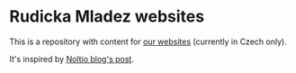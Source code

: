 # Rudicka Mladez websites

This is a repository with content for [our websites](https://rudickamladez.cz) (currently in Czech only).

It's inspired by [Noltio blog's post](https://noltio.com/cs/blog/uvod-do-static-site-generatoru-hugo/).